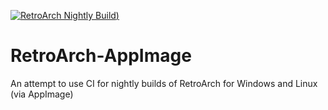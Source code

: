 [![RetroArch Nightly Build](https://github.com/hizzlekizzle/RetroArch-AppImage/workflows/RetroArch%20Nightly%20Build/badge.svg))](https://github.com/hizzlekizzle/RetroArch-AppImage/releases/tag/Nightlies)
# RetroArch-AppImage
An attempt to use CI for nightly builds of RetroArch for Windows and Linux (via AppImage)
